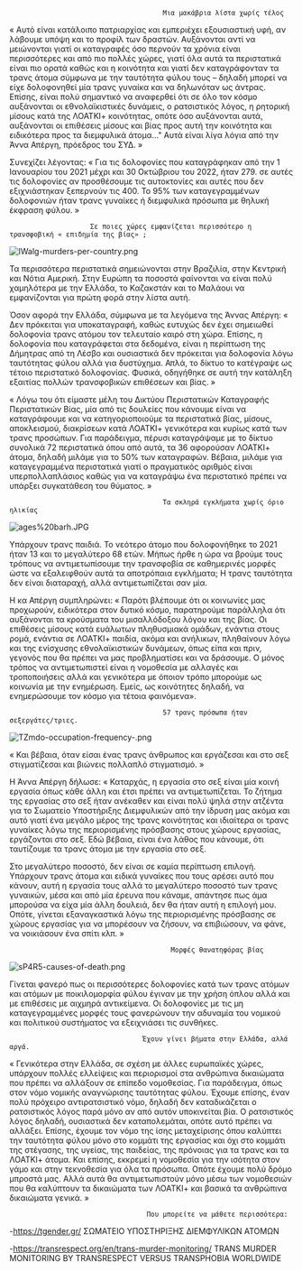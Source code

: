                                           Μια μακάβρια λίστα χωρίς τέλος                                    

« Αυτό είναι κατάλοιπο πατριαρχίας και εμπεριέχει εξουσιαστική υφή, αν λάβουμε υπόψη και το προφίλ των δραστών. Αυξάνονται αντί να μειώνονται γιατί οι καταγραφές όσο περνούν τα χρόνια είναι περισσότερες και από πιο πολλές χώρες, γιατί όλα αυτά τα περιστατικά είναι πιο ορατά καθώς και η κοινότητα και γιατί δεν καταγράφονταν τα τρανς άτομα σύμφωνα με την ταυτότητα φύλου τους – δηλαδή μπορεί να είχε δολοφονηθεί μία τρανς γυναίκα και να δηλωνόταν ως άντρας. Επίσης, είναι πολύ σημαντικό να αναφερθεί ότι σε όλο τον κόσμο αυξάνονται οι εθνολαϊκιστικές δυνάμεις, ο ρατσιστικός λόγος, η ρητορική μίσους κατά της ΛΟΑΤΚΙ+ κοινότητας, οπότε όσο αυξάνονται αυτά, αυξάνονται οι επιθέσεις μίσους και βίας προς αυτή την κοινότητα και ειδικότερα προς τα διεμφυλικά άτομα..." Αυτά είναι λίγα λόγια από την Άννα Απέργη, πρόεδρος του ΣΥΔ. »

Συνεχίζει λέγοντας: « Για τις δολοφονίες που καταγράφηκαν από την 1 Ιανουαρίου του 2021 μέχρι και 30 Οκτώβριου του 2022, ήταν 279. σε αυτές τις δολοφονίες αν προσθέσουμε τις αυτοκτονίες και αυτές που δεν εξιχνιάστηκαν ξεπερνούν τις 400. Το 95% των καταγεγραμμένων δολοφονιών ήταν τρανς γυναίκες ή διεμφυλικά πρόσωπα με θηλυκή έκφραση φύλου. »

                        Σε ποιες χώρες εμφανίζεται περισσότερο η τρανσφοβική « επιδημία της βίας» ;

![IWalg-murders-per-country.png](attachment:IWalg-murders-per-country.png)

Τα περισσότερα περιστατικά σημειώνονται στην Βραζιλία, στην Κεντρική και Νότια Αμερική. Στην Ευρώπη τα ποσοστά φαίνονται να είναι πολύ χαμηλότερα με την Ελλάδα, το Καζακστάν και το Μαλάουι να εμφανίζονται για πρώτη φορά στην λίστα αυτή.

Όσον αφορά την Ελλάδα, σύμφωνα με τα λεγόμενα της Άννας Απέργη: « Δεν πρόκειται για υποκαταγραφή, καθώς ευτυχώς δεν έχει σημειωθεί δολοφονία τρανς ατόμου τον τελευταίο καιρό στη χώρα. Επίσης, η δολοφονία που καταγράφεται στα δεδομένα, είναι η περίπτωση της Δήμητρας από τη Λέσβο και ουσιαστικά δεν πρόκειται για δολοφονία λόγω ταυτότητας φύλου αλλά για δυστύχημα. Απλά, το δίκτυο το κατέγραψε ως τέτοιο περιστατικό δολοφονίας. Φυσικά, οδηγήθηκε σε αυτή την κατάληξη εξαιτίας πολλών τρανσφοβικών επιθέσεων και βίας.  »

« Λόγω του ότι είμαστε μέλη του Δικτύου Περιστατικών Καταγραφής Περιστατικών Βίας, μία από τις δουλείες που κάνουμε είναι να καταγράφουμε και να κατηγοριοποιούμε τα περιστατικά βίας, μίσους, αποκλεισμού, διακρίσεων κατά ΛΟΑΤΚΙ+ γενικότερα και κυρίως κατά των τρανς προσώπων. Για παράδειγμα, πέρυσι καταγράψαμε με το δίκτυο συνολικά 72 περιστατικά όπου από αυτά, τα 36 αφορούσαν ΛΟΑΤΚΙ+ άτομα, δηλαδή μιλάμε για το 50% των καταγραφών. Βέβαια, μιλάμε για καταγεγραμμένα περιστατικά γιατί ο πραγματικός αριθμός είναι υπερπολλαπλάσιος καθώς για να καταγράψω ένα περιστατικό πρέπει να υπάρξει συγκατάθεση του θύματος.  »

                                          Τα σκληρά εγκλήματα χωρίς όριο ηλικίας

![ages%20barh.JPG](attachment:ages%20barh.JPG)

Υπάρχουν τρανς παιδιά. Το νεότερο άτομο που δολοφονήθηκε το 2021 ήταν 13 και το μεγαλύτερο 68 ετών. Μήπως ήρθε η ώρα να βρούμε τους τρόπους να αντιμετωπίσουμε την τρανσφοβία σε καθημερινές μορφές ώστε να εξαλειφθούν αυτά τα αποτρόπαια εγκλήματα;
Η τρανς ταυτότητα δεν είναι διαταραχή, αλλά αντιμετωπίζεται σαν μία.

Η κα Απέργη συμπληρώνει: « Παρότι βλέπουμε ότι οι κοινωνίες μας προχωρούν, ειδικότερα στον δυτικό κόσμο, παρατηρούμε παράλληλα ότι αυξάνονται τα κρούσματα του μισαλλόδοξου λόγου και της βίας. Οι επιθέσεις μίσους κατά ευάλωτων πληθυσμιακά ομάδων, ενάντια στους ρομά, ενάντια σε ΛΟΑΤΚΙ+ παιδία, ακόμα και ανήλικων, πληθαίνουν λόγω και της ενίσχυσης εθνολαϊκιστικών δυνάμεων, όπως είπα και πριν, γεγονός που θα πρέπει να μας προβληματίσει και να δράσουμε. Ο μόνος τρόπος να αντιμετωπιστεί είναι η νομοθεσία με αλλαγές και τροποποιήσεις αλλά και γενικότερα με όποιον τρόπο μπορούμε ως κοινωνία με την ενημέρωση. Εμείς, ως κοινότητες δηλαδή, να ενημερώσουμε τον κόσμο για τέτοια φαινόμενα».

                                          57 τρανς πρόσωπα ήταν σεξεργάτες/τριες. 

![TZmdo-occupation-frequency-.png](attachment:TZmdo-occupation-frequency-.png) 


   « Και βέβαια, όταν είσαι ένας τρανς άνθρωπος και εργάζεσαι και στο σεξ στιγματίζεσαι και βιώνεις πολλαπλό στιγματισμό. »

Η Άννα Απέργη δήλωσε: « Καταρχάς, η εργασία στο σεξ είναι μία κοινή εργασία όπως κάθε άλλη και έτσι πρέπει να αντιμετωπίζεται. Το ζήτημα της εργασίας στο σεξ ήταν ανέκαθεν και είναι πολύ ψηλά στην ατζέντα για το Σωματείο Υποστήριξης Διεμφυλικών από την ίδρυση μας ακόμα και αυτό γιατί ένα μεγάλο μέρος της τρανς κοινότητας και ιδιαίτερα οι τρανς γυναίκες λόγω της περιορισμένης πρόσβασης στους χώρους εργασίας, εργάζονται στο σεξ. Εδώ βέβαια, είναι ένα λάθος που κάνουμε, ότι ταυτίζουμε τα τρανς άτομα με την εργασία στο σεξ. 

Στο μεγαλύτερο ποσοστό, δεν είναι σε καμία περίπτωση επιλογή. Υπάρχουν τρανς άτομα και ειδικά γυναίκες που τους αρέσει αυτό που κάνουν, αυτή η εργασία τους αλλά το μεγαλύτερο ποσοστό των τρανς γυναικών, μέσα και από μία έρευνα που κάναμε, απάντησε πως άμα μπορούσα να είχα μία άλλη δουλειά, δεν θα ήταν αυτή η επιλογή μου. Οπότε, γίνεται εξαναγκαστικά λόγω της περιορισμένης πρόσβασης σε χώρους εργασίας για να μπορέσουν να ζήσουν, να επιβιώσουν, να φάνε, να νοικιάσουν ένα σπίτι κλπ. »

                                            Μορφές θανατηφόρας βίας

![sP4R5-causes-of-death.png](attachment:sP4R5-causes-of-death.png)

Γίνεται φανερό πως οι περισσότερες δολοφονίες κατά των τρανς ατόμων και ατόμων με ποικιλομορφία φύλου έγιναν με την χρήση όπλου αλλά και με επιθέσεις με αιχμηρά αντικείμενα. Οι δολοφονίες με τις μη καταγεγραμμένες μορφές τους φανερώνουν την αδυναμία του νομικού και πολιτικού συστήματος να εξειχνιάσει τις συνθήκες. 

                                     Έχουν γίνει βήματα στην Ελλάδα, αλλά αργά.

« Γενικότερα στην Ελλάδα, σε σχέση με άλλες ευρωπαϊκές χώρες, υπάρχουν πολλές ελλείψεις και περιορισμοί στα ανθρώπινα δικαιώματα που πρέπει να αλλάξουν σε επίπεδο νομοθεσίας. Για παράδειγμα, όπως στον νόμο νομικής αναγνώρισης ταυτότητας φύλου. Έχουμε επίσης, έναν πολύ πρόχειρο αντιρατσιστικό νόμο, δηλαδή δεν καταδικάζεται ο ρατσιστικός λόγος παρά μόνο αν από αυτόν υποκινείται βία. Ο ρατσιστικός λόγος δηλαδή, ουσιαστικά δεν καταπολεμάται, οπότε αυτό πρέπει να αλλάξει. Επίσης, έχουμε τον νόμο της ίσης μεταχείρισης όπου καλύπτει την ταυτότητα φύλου μόνο στο κομμάτι της εργασίας και όχι στο κομμάτι της στέγασης, της υγείας, της παιδείας, της πρόνοιας για τα τρανς και τα ΛΟΑΤΚΙ+ άτομα. Και επίσης, εκκρεμεί η νομοθεσία για την ισότητα στον γάμο και στην τεκνοθεσία για όλα τα πρόσωπα. Οπότε έχουμε πολύ δρόμο μπροστά μας. Αλλά αυτά θα αντιμετωπιστούν μόνο μέσω των νομοθεσιών που θα καλύπτουν τα δικαιώματα των ΛΟΑΤΚΙ+ και βασικά τα ανθρώπινα δικαιώματα γενικά. »

                                      Που μπορείτε να μάθετε περισσότερα:

-https://tgender.gr/ ΣΩΜΑΤΕΙΟ ΥΠΟΣΤΗΡΙΞΗΣ ΔΙΕΜΦΥΛΙΚΩΝ ΑΤΟΜΩΝ
    
-https://transrespect.org/en/trans-murder-monitoring/ TRANS MURDER MONITORING BY TRANSRESPECT VERSUS TRANSPHOBIA WORLDWIDE

